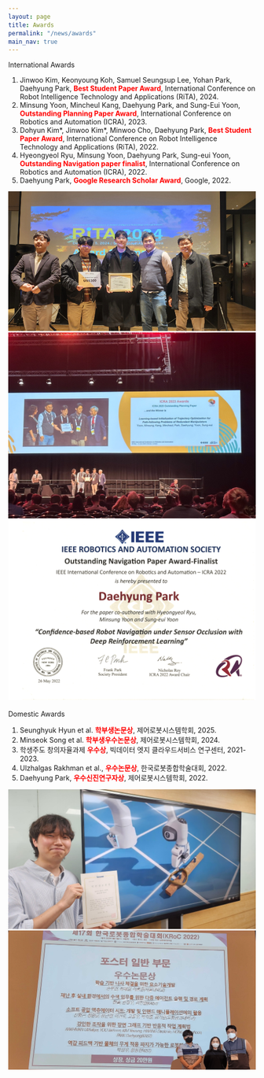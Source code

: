 ```yaml
---
layout: page
title: Awards
permalink: "/news/awards"
main_nav: true
---
```



<div class="publication">

<!------------------- International Awards ------------------>
<div class="pub-title"> International Awards </div>

<ol>
<div class="pub-item"><li>
    Jinwoo Kim, Keonyoung Koh, Samuel Seungsup Lee, Yohan Park, Daehyung Park, <b style="color:red;">Best Student Paper Award</b>, International Conference on Robot Intelligence Technology and Applications (RiTA), 2024.        
</li></div>

<div class="pub-item"><li>
    Minsung Yoon, Mincheul Kang, Daehyung Park, and Sung-Eui Yoon, <b style="color:red;">Outstanding Planning Paper Award</b>, International Conference on Robotics and Automation (ICRA), 2023.
</li></div>

<div class="pub-item"><li>
    Dohyun Kim*, Jinwoo Kim*, Minwoo Cho, Daehyung Park, <b style="color:red;">Best Student Paper Award</b>, International Conference on Robot Intelligence Technology and Applications (RiTA), 2022.
</li></div>

<div class="pub-item"><li>
    Hyeongyeol Ryu, Minsung Yoon, Daehyung Park, Sung-eui Yoon, <b style="color:red;">Outstanding Navigation paper finalist</b>, International Conference on Robotics and Automation (ICRA), 2022.
</li></div>

<div class="pub-item"><li>
    Daehyung Park, <b style="color:red;">Google Research Scholar Award</b>, Google, 2022.
</li></div>

</ol>
</div>

<div class=wrapper>
     <div class="img-multi-container">
          <div class="responsive-img">
              <img src="/assets/award/rita_2024.jpg">
          </div>
          <div class="responsive-img">
              <img src="/assets/award/icra_2023.jpg">
          </div>
          <div class="responsive-img">
              <img src="/assets/award/icra_2022.jpg">
          </div>
     </div>
</div>


<br>

<div class="publication">
<!------------------- Domestic Awards ------------------>
<div class="pub-title"> Domestic Awards </div>

<ol>
<div class="pub-item"><li>
     Seunghyuk Hyun et al. <b style="color:red;">학부생논문상</b>, 제어로봇시스템학회, 2025.
</li></div>
<div class="pub-item"><li>
     Minseok Song et al. <b style="color:red;">학부생우수논문상</b>, 제어로봇시스템학회, 2024.
</li></div>

<div class="pub-item"><li>
        학생주도 창의자율과제 <b style="color:red;">우수상</b>, 빅데이터 엣지 클라우드서비스 연구센터, 2021-2023.
</li></div>

<div class="pub-item"><li>
     Ulzhalgas Rakhman et al., <b style="color:red;">우수논문상</b>, 한국로봇종합학술대회, 2022.
</li></div>

<div class="pub-item"><li>
    Daehyung Park, <b style="color:red;">우수신진연구자상</b>, 제어로봇시스템학회, 2022.
</li></div>

</ol>
</div>

<div class=wrapper>
     <div class="img-multi-container">
          <div class="responsive-img">
              <img src="/assets/award/icros_2024.jpg">
          </div>
          <div class="responsive-img">
              <img src="/assets/award/kroc_2022.png">
          </div>
          <div class="responsive-img">
              <!--img src="/assets/award/kroc_2022.png"-->
          </div>
     </div>
</div>








